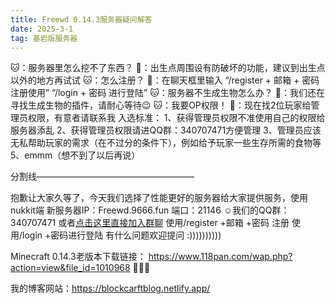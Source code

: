 ```yaml
---
title: Freewd 0.14.3服务器疑问解答
date: 2025-3-1
tag: 基岩版服务器
---
```

🐱：服务器里怎么挖不了东西？
🐢：出生点周围设有防破坏的功能，建议到出生点以外的地方再试试
🐱：怎么注册？
🐢：在聊天框里输入
“/register + 邮箱 + 密码注册使用”
 “/login + 密码 进行登陆”
🐱：服务器不生成生物怎么办？
🐢：我们还在寻找生成生物的插件，请耐心等待😉
🐱：我要OP权限！
🐢：现在找2位玩家给管理员权限，有意者请联系我
入选标准：
1、获得管理员权限不准使用自己的权限给服务器添乱
2、获得管理员权限请进QQ群：340707471方便管理
3、管理员应该无私帮助玩家的需求（在不过分的条件下），例如给予玩家一些生存所需的食物等
5、emmm（想不到了以后再说）

 分割线——————————————————

抱歉让大家久等了，今天我们选择了性能更好的服务器给大家提供服务，使用nukkit端
新服务器IP：Freewd.9666.fun
端口：21146
☺我们的QQ群：340707471
或者<a href="http://qm.qq.com/cgi-bin/qm/qr?_wv=1027&k=CkLpjbAG4neNBCEySFoL2r_LpiLvCUUT&authKey=PTRECnHJdty6iBjR6hH98wyNXvQBAH6zdgncsy%2F4Scf%2BTezrKQ34kMAhm5SWf9Z9&noverify=0&group_code=340707471">点击这里直接加入群聊</a>
使用/register +邮箱 +密码 注册
使用/login +密码进行登陆
有什么问题欢迎提问
:))))))))))

Minecraft 0.14.3老版本下载链接：
https://www.118pan.com/wap.php?action=view&file_id=1010968
👋🐱🖖

我的博客网站：https://blockcarftblog.netlify.app/